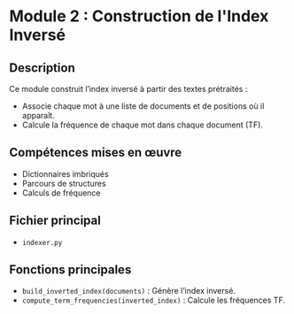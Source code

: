 # Module 2 : Construction de l'Index Inversé

##  Description
Ce module construit l’index inversé à partir des textes prétraités :
- Associe chaque mot à une liste de documents et de positions où il apparaît.
- Calcule la fréquence de chaque mot dans chaque document (TF).

## Compétences mises en œuvre
- Dictionnaires imbriqués
- Parcours de structures
- Calculs de fréquence

## Fichier principal
- `indexer.py`

## Fonctions principales
- `build_inverted_index(documents)` : Génère l’index inversé.
- `compute_term_frequencies(inverted_index)` : Calcule les fréquences TF.
